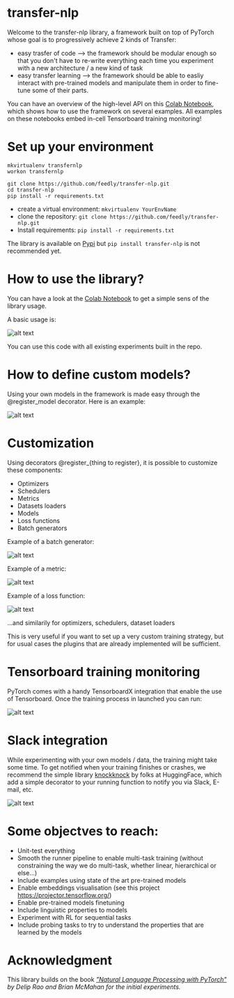 # transfer-nlp
Welcome to the transfer-nlp library, a framework built on top of PyTorch whose goal is to progressively achieve 2 kinds of Transfer:

- easy trasfer of code --> the framework should be modular enough so that you don't have to re-write everything each time you experiment with a new architecture / a new kind of task
- easy transfer learning --> the framework should be able to easliy interact with pre-trained models and manipulate them in order to fine-tune some of their parts.

You can have an overview of the high-level API on this [Colab Notebook](https://colab.research.google.com/drive/1DtC31eUejz1T0DsaEfHq_DOxEfanmrG1#scrollTo=Xzu3HPdGrnza), which shows how to use the framework on several examples.
All examples on these notebooks embed in-cell Tensorboard training monitoring!

# Set up your environment

```
mkvirtualenv transfernlp
workon transfernlp

git clone https://github.com/feedly/transfer-nlp.git
cd transfer-nlp
pip install -r requirements.txt
```

- create a virtual environment: `mkvirtualenv YourEnvName`
- clone the repository: `git clone https://github.com/feedly/transfer-nlp.git`
- Install requirements: `pip install -r requirements.txt`

The library is available on [Pypi](https://pypi.org/project/transfer-nlp/) but ```pip install transfer-nlp``` is not recommended yet.

# How to use the library?

You can have a look at the [Colab Notebook](https://colab.research.google.com/drive/1DtC31eUejz1T0DsaEfHq_DOxEfanmrG1#scrollTo=IuBcpSdZtcmo) to get a simple sens of the library usage.

A basic usage is:

![alt text](https://github.com/feedly/transfer-nlp/blob/master/data/snippets/snippet1.png)

You can use this code with all existing experiments built in the repo.

# How to define custom models?

Using your own models in the framework is made easy through the @register_model decorator. Here is an example:

![alt text](https://github.com/feedly/transfer-nlp/blob/master/data/snippets/snippet2.png)

# Customization

Using decorators @register_{thing to register}, it is possible to customize these components:

- Optimizers
- Schedulers
- Metrics
- Datasets loaders
- Models
- Loss functions
- Batch generators

Example of a batch generator:

![alt text](https://github.com/feedly/transfer-nlp/blob/master/data/snippets/snippet3.png)

Example of a metric:

![alt text](https://github.com/feedly/transfer-nlp/blob/master/data/snippets/snippet4.png)

Example of a loss function:

![alt text](https://github.com/feedly/transfer-nlp/blob/master/data/snippets/snippet5.png)

...and similarily for optimizers, schedulers, dataset loaders

This is very useful if you want to set up a very custom training strategy, but for usual cases the plugins that are already implemented will be sufficient.


# Tensorboard training monitoring
PyTorch comes with a handy TensorboardX integration that enable the use of Tensorboard.
Once the training process in launched you can run:

![alt text](https://github.com/feedly/transfer-nlp/blob/master/data/snippets/snippet7.png)


# Slack integration
While experimenting with your own models / data, the training might take some time. To get notified when your training finishes or crashes, we recommend the simple library [knockknock](https://github.com/huggingface/knockknock) by folks at HuggingFace, which add a simple decorator to your running function to notify you via Slack, E-mail, etc.

![alt text](https://github.com/feedly/transfer-nlp/blob/master/data/snippets/snippet6.png)

# Some objectves to reach:
 - Unit-test everything
 - Smooth the runner pipeline to enable multi-task training (without constraining the way we do multi-task, whether linear, hierarchical or else...)
 - Include examples using state of the art pre-trained models
 - Enable embeddings visualisation (see this project https://projector.tensorflow.org/)
 - Enable pre-trained models finetuning
 - Include linguistic properties to models
 - Experiment with RL for sequential tasks
 - Include probing tasks to try to understand the properties that are learned by the models



# Acknowledgment
This library builds on the book <cite>["Natural Language Processing with PyTorch"](https://www.amazon.com/dp/1491978236/)<cite> by Delip Rao and Brian McMahan for the initial experiments.
